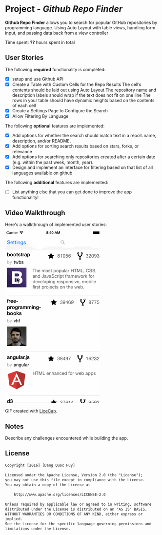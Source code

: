 # Project - *Github Repo Finder*

**Github Repo Finder** allows you to search for popular GitHub repositories by programming language.
Using Auto Layout with table views, handling form input, and passing data back from a view controller

Time spent: **??** hours spent in total

## User Stories

The following **required** functionality is completed:

- [x] setup and use Github API
- [x] Create a Table with Custom Cells for the Repo Results
The cell’s contents should be laid out using Auto Layout
The repository name and description labels should wrap if the text
does not fit on one line
The rows in your table should have dynamic heights based on the
contents of each cell
- [x] Create a Settings Page to Configure the Search 
- [x] Allow Filtering By Language 

The following **optional** features are implemented:

- [x] Add options for whether the search should match text in a repo’s name,
description, and/or README.
- [x] Add options for sorting search results based on stars, forks, or relevance
- [x] Add options for searching only repositories created after a certain date (e.g.
within the past week, month, year).
- [x] Design and implement an interface for filtering based on that list of all languages available on github

The following **additional** features are implemented:

- [ ] List anything else that you can get done to improve the app functionality!

## Video Walkthrough

Here's a walkthrough of implemented user stories:

![Video Walkthrough](jYMsqdt.gif)

GIF created with [LiceCap](http://www.cockos.com/licecap/).

## Notes

Describe any challenges encountered while building the app.

## License

    Copyright [2016] [Dang Quoc Huy]

    Licensed under the Apache License, Version 2.0 (the "License");
    you may not use this file except in compliance with the License.
    You may obtain a copy of the License at

        http://www.apache.org/licenses/LICENSE-2.0

    Unless required by applicable law or agreed to in writing, software
    distributed under the License is distributed on an "AS IS" BASIS,
    WITHOUT WARRANTIES OR CONDITIONS OF ANY KIND, either express or implied.
    See the License for the specific language governing permissions and
    limitations under the License.
